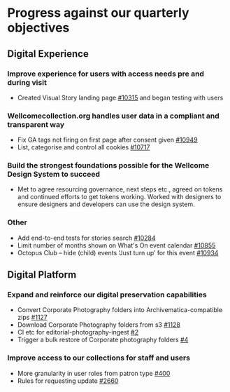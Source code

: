 # Progress against our quarterly objectives
## Digital Experience
 
### Improve experience for users with access needs pre and during visit
- Created Visual Story landing page [#10315](https://github.com/wellcomecollection/wellcomecollection.org/issues/10315) and began testing with users
 
### Wellcomecollection.org handles user data in a compliant and transparent way
- Fix GA tags not firing on first page after consent given [#10949](https://github.com/wellcomecollection/wellcomecollection.org/issues/10949)
- List, categorise and control all cookies [#10717](https://github.com/wellcomecollection/wellcomecollection.org/issues/10717)

### Build the strongest foundations possible for the Wellcome Design System to succeed
- Met to agree resourcing governance, next steps etc., agreed on tokens and continued efforts to get tokens working. Worked with designers to ensure designers and developers can use the design system.

### Other
- Add end-to-end tests for stories search [#10284](https://github.com/wellcomecollection/wellcomecollection.org/issues/10284)
- Limit number of months shown on What's On event calendar [#10855](https://github.com/wellcomecollection/wellcomecollection.org/issues/10855)
- Octopus Club – hide (child) events ‘Just turn up’ for this event [#10934](https://github.com/wellcomecollection/wellcomecollection.org/issues/10934)


## Digital Platform
### Expand and reinforce our digital preservation capabilities
- Convert Corporate Photography folders into Archivematica-compatible zips [#1127](https://github.com/wellcomecollection/storage-service/issues/1127)
- Download Corporate Photography folders from s3 [#1128](https://github.com/wellcomecollection/storage-service/issues/1128)
- CI etc for editorial-photography-ingest [#2](https://github.com/wellcomecollection/editorial-photography-ingest/issues/2)
- Trigger a bulk restore of Corporate photography folders [#4](https://github.com/wellcomecollection/editorial-photography-ingest/issues/4)

### Improve access to our collections for staff and users
- More granularity in user roles from patron type [#400](https://github.com/wellcomecollection/identity/issues/400)
- Rules for requesting update [#2660](https://github.com/wellcomecollection/catalogue-pipeline/issues/2660)
